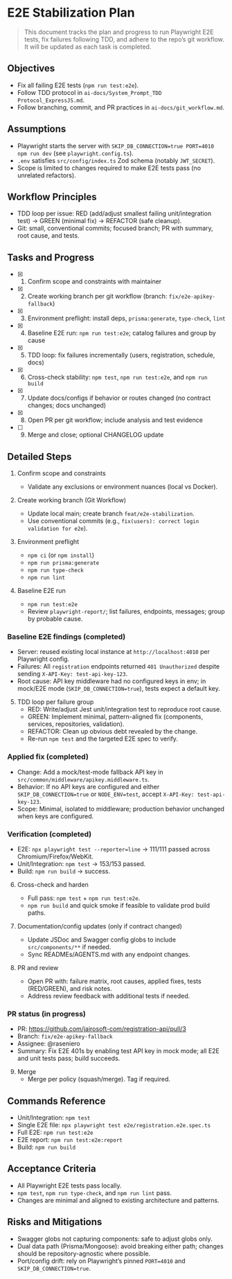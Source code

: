 # E2E Stabilization Plan

> This document tracks the plan and progress to run Playwright E2E tests, fix failures following TDD, and adhere to the repo’s git workflow. It will be updated as each task is completed.

## Objectives

- Fix all failing E2E tests (`npm run test:e2e`).
- Follow TDD protocol in `ai-docs/System_Prompt_TDD Protocol_ExpressJS.md`.
- Follow branching, commit, and PR practices in `ai-docs/git_workflow.md`.

## Assumptions

- Playwright starts the server with `SKIP_DB_CONNECTION=true PORT=4010 npm run dev` (see `playwright.config.ts`).
- `.env` satisfies `src/config/index.ts` Zod schema (notably `JWT_SECRET`).
- Scope is limited to changes required to make E2E tests pass (no unrelated refactors).

## Workflow Principles

- TDD loop per issue: RED (add/adjust smallest failing unit/integration test) → GREEN (minimal fix) → REFACTOR (safe cleanup).
- Git: small, conventional commits; focused branch; PR with summary, root cause, and tests.

## Tasks and Progress

- [x] 1. Confirm scope and constraints with maintainer
- [x] 2. Create working branch per git workflow (branch: `fix/e2e-apikey-fallback`)
- [x] 3. Environment preflight: install deps, `prisma:generate`, `type-check`, `lint`
- [x] 4. Baseline E2E run: `npm run test:e2e`; catalog failures and group by cause
- [x] 5. TDD loop: fix failures incrementally (users, registration, schedule, docs)
- [x] 6. Cross-check stability: `npm test`, `npm run test:e2e`, and `npm run build`
- [x] 7. Update docs/configs if behavior or routes changed (no contract changes; docs unchanged)
- [x] 8. Open PR per git workflow; include analysis and test evidence
- [ ] 9. Merge and close; optional CHANGELOG update

## Detailed Steps

1. Confirm scope and constraints
   - Validate any exclusions or environment nuances (local vs Docker).

2. Create working branch (Git Workflow)
   - Update local main; create branch `feat/e2e-stabilization`.
   - Use conventional commits (e.g., `fix(users): correct login validation for e2e`).

3. Environment preflight
   - `npm ci` (or `npm install`)
   - `npm run prisma:generate`
   - `npm run type-check`
   - `npm run lint`

4. Baseline E2E run
   - `npm run test:e2e`
   - Review `playwright-report/`; list failures, endpoints, messages; group by probable cause.

### Baseline E2E findings (completed)

- Server: reused existing local instance at `http://localhost:4010` per Playwright config.
- Failures: All `registration` endpoints returned `401 Unauthorized` despite sending `X-API-Key: test-api-key-123`.
- Root cause: API key middleware had no configured keys in env; in mock/E2E mode (`SKIP_DB_CONNECTION=true`), tests expect a default key.

5. TDD loop per failure group
   - RED: Write/adjust Jest unit/integration test to reproduce root cause.
   - GREEN: Implement minimal, pattern-aligned fix (components, services, repositories, validation).
   - REFACTOR: Clean up obvious debt revealed by the change.
   - Re-run `npm test` and the targeted E2E spec to verify.

### Applied fix (completed)

- Change: Add a mock/test-mode fallback API key in `src/common/middleware/apikey.middleware.ts`.
- Behavior: If no API keys are configured and either `SKIP_DB_CONNECTION=true` or `NODE_ENV=test`, accept `X-API-Key: test-api-key-123`.
- Scope: Minimal, isolated to middleware; production behavior unchanged when keys are configured.

### Verification (completed)

- E2E: `npx playwright test --reporter=line` → 111/111 passed across Chromium/Firefox/WebKit.
- Unit/Integration: `npm test` → 153/153 passed.
- Build: `npm run build` → success.

6. Cross-check and harden
   - Full pass: `npm test` + `npm run test:e2e`.
   - `npm run build` and quick smoke if feasible to validate prod build paths.

7. Documentation/config updates (only if contract changed)
   - Update JSDoc and Swagger config globs to include `src/components/**` if needed.
   - Sync READMEs/AGENTS.md with any endpoint changes.

8. PR and review
   - Open PR with: failure matrix, root causes, applied fixes, tests (RED/GREEN), and risk notes.
   - Address review feedback with additional tests if needed.

### PR status (in progress)

- PR: https://github.com/jairosoft-com/registration-api/pull/3
- Branch: `fix/e2e-apikey-fallback`
- Assignee: @raseniero
- Summary: Fix E2E 401s by enabling test API key in mock mode; all E2E and unit tests pass; build succeeds.

9. Merge
   - Merge per policy (squash/merge). Tag if required.

## Commands Reference

- Unit/Integration: `npm test`
- Single E2E file: `npx playwright test e2e/registration.e2e.spec.ts`
- Full E2E: `npm run test:e2e`
- E2E report: `npm run test:e2e:report`
- Build: `npm run build`

## Acceptance Criteria

- All Playwright E2E tests pass locally.
- `npm test`, `npm run type-check`, and `npm run lint` pass.
- Changes are minimal and aligned to existing architecture and patterns.

## Risks and Mitigations

- Swagger globs not capturing components: safe to adjust globs only.
- Dual data path (Prisma/Mongoose): avoid breaking either path; changes should be repository-agnostic where possible.
- Port/config drift: rely on Playwright’s pinned `PORT=4010` and `SKIP_DB_CONNECTION=true`.
